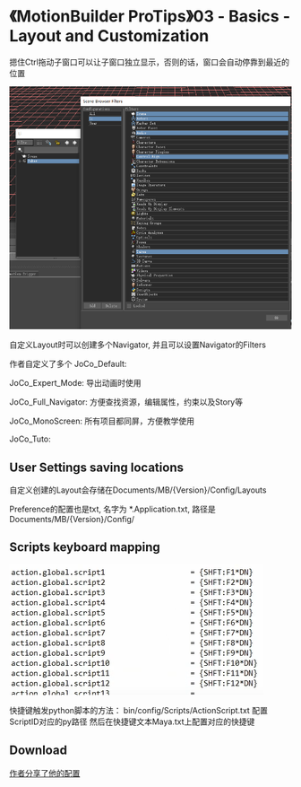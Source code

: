 # 《MotionBuilder ProTips》03 - Basics - Layout and Customization

<!-- ![Menu](./MotionBuilderProTips03/Menu.png) -->

摁住Ctrl拖动子窗口可以让子窗口独立显示，否则的话，窗口会自动停靠到最近的位置

![Filter](./MotionBuilderProTips03/Filter.png)

自定义Layout时可以创建多个Navigator, 并且可以设置Navigator的Filters

作者自定义了多个
JoCo_Default:

JoCo_Expert_Mode: 导出动画时使用

JoCo_Full_Navigator: 方便查找资源，编辑属性，约束以及Story等

JoCo_MonoScreen: 所有项目都同屏，方便教学使用

JoCo_Tuto:

## User Settings saving locations

自定义创建的Layout会存储在Documents/MB/{Version}/Config/Layouts

Preference的配置也是txt, 名字为 *.Application.txt, 路径是Documents/MB/{Version}/Config/ 

## Scripts keyboard mapping

![ScriptMapping](./MotionBuilderProTips03/ScriptMapping.png)

快捷键触发python脚本的方法：
bin/config/Scripts/ActionScript.txt 配置ScriptID对应的py路径
然后在快捷键文本Maya.txt上配置对应的快捷键

## Download

[作者分享了他的配置](https://drive.google.com/drive/folders/17gnx5rZNJQYhOJTKS2wbzuLcaMgyd8Rz)